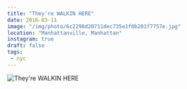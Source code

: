 ```yaml
---
title: "They're WALKIN HERE"
date: 2016-03-11
image: "/img/photo/6c2298d20711dec735e1f0b201f7757e.jpg"
location: "Manhattanville, Manhattan"
instagram: true
draft: false
tags:
 - nyc
---
```


![They're WALKIN HERE](/img/photo/6c2298d20711dec735e1f0b201f7757e.jpg)
